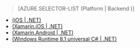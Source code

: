 > [AZURE.SELECTOR-LIST (Platform | Backend )]
- [(iOS | .NET)](../articles/app-service-mobile-dotnet-backend-ios-get-started-users-preview.md)
- [(Xamarin.iOS | .NET)](../articles/app-service-mobile-dotnet-backend-xamarin-ios-get-started-users-preview.md)
- [(Xamarin.Android | .NET)](../articles/app-service-mobile-dotnet-backend-xamarin-android-get-started-users-preview.md)
- [(Windows Runtime 8.1 universal C# | .NET)](../articles/app-service-mobile-dotnet-backend-windows-store-dotnet-get-started-users-preview.md)

